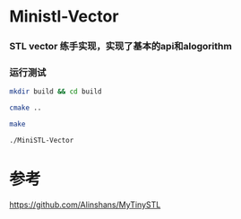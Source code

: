 # Ministl-Vector
### STL vector 练手实现，实现了基本的api和alogorithm
### 运行测试

```sh
mkdir build && cd build

cmake ..

make

./MiniSTL-Vector
```

# 参考
https://github.com/Alinshans/MyTinySTL
